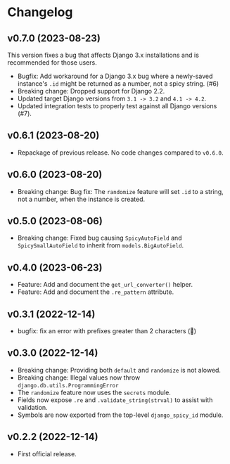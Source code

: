 # Changelog

## v0.7.0 (2023-08-23)

This version fixes a bug that affects Django 3.x installations and is recommended for those users.

* Bugfix: Add workaround for a Django 3.x bug where a newly-saved instance's `.id` might be returned as a number, not a spicy string. (#6)
* Breaking change: Dropped support for Django 2.2.
* Updated target Django versions from `3.1 -> 3.2` and `4.1 -> 4.2`.
* Updated integration tests to properly test against all Django versions (#7).

## v0.6.1 (2023-08-20)

* Repackage of previous release. No code changes compared to `v0.6.0`.

## v0.6.0 (2023-08-20)

* Breaking change: Bug fix: The `randomize` feature will set `.id` to a string, not a number, when the instance is created.

## v0.5.0 (2023-08-06)

* Breaking change: Fixed bug causing `SpicyAutoField` and `SpicySmallAutoField` to inherit from `models.BigAutoField`.

## v0.4.0 (2023-06-23)

* Feature: Add and document the `get_url_converter()` helper.
* Feature: Add and document the `.re_pattern` attribute.

## v0.3.1 (2022-12-14)

* bugfix: fix an error with prefixes greater than 2 characters (:facepalm:)

## v0.3.0 (2022-12-14)

* Breaking change: Providing both `default` and `randomize` is not alowed.
* Breaking change: Illegal values now throw `django.db.utils.ProgrammingError`
* The `randomize` feature now uses the `secrets` module.
* Fields now expose `.re` and `.validate_string(strval)` to assist with validation.
* Symbols are now exported from the top-level `django_spicy_id` module.

## v0.2.2 (2022-12-14)

* First official release.
